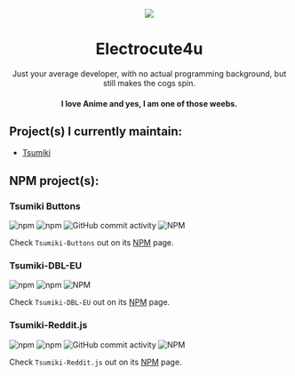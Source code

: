 <p align="center">
<img src="https://i.imgur.com/IDY6Km2.gif"/>
</p>
<h1 align="center">Electrocute4u</h1>
<p align="center">
Just your average developer, with no actual programming background, but still makes the cogs spin.
</p>
<h4 align="center">
I love Anime and yes, I am one of those weebs.
</h4>
<h2 align="left">Project(s) I currently maintain:</h2>

* [Tsumiki](https://github.com/electrocute4u/Tsumiki)

<h2 align="left">NPM project(s):</h2>
<h3 align="left">Tsumiki Buttons</h3>
<p>
<img alt="npm" src="https://img.shields.io/npm/v/tsumiki-buttons?style=for-the-badge">
<img alt="npm" src="https://img.shields.io/npm/dw/tsumiki-buttons?style=for-the-badge">
<img alt="GitHub commit activity" src="https://img.shields.io/github/commit-activity/y/electrocute4u/tsumiki-buttons?style=for-the-badge">
<img alt="NPM" src="https://img.shields.io/npm/l/tsumiki-buttons?style=for-the-badge">
</p>

Check `Tsumiki-Buttons` out on its [NPM](https://www.npmjs.com/package/tsumiki-buttons) page.
<h3 align="left">Tsumiki-DBL-EU</h3>
<p>
<img alt="npm" src="https://img.shields.io/npm/v/tsumiki-dbl-eu?style=for-the-badge">
<img alt="npm" src="https://img.shields.io/npm/dw/tsumiki-dbl-eu?style=for-the-badge">
<img alt="NPM" src="https://img.shields.io/npm/l/tsumiki-dbl-eu?style=for-the-badge">
</p>

Check `Tsumiki-DBL-EU` out on its [NPM](https://www.npmjs.com/package/tsumiki-dbl-eu) page.
<h3 align="left">Tsumiki-Reddit.js</h3>
<p>
<img alt="npm" src="https://img.shields.io/npm/v/tsumiki-reddit.js?style=for-the-badge">
<img alt="npm" src="https://img.shields.io/npm/dw/tsumiki-reddit.js?style=for-the-badge">
<img alt="GitHub commit activity" src="https://img.shields.io/github/commit-activity/y/electrocute4u/tsumiki-reddit.js?style=for-the-badge">
<img alt="NPM" src="https://img.shields.io/npm/l/tsumiki-reddit.js?style=for-the-badge">
</p>

Check `Tsumiki-Reddit.js` out on its [NPM](https://www.npmjs.com/package/tsumiki-reddit.js) page.
